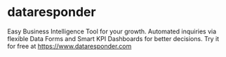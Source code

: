 # dataresponder
Easy Business Intelligence Tool for your growth. Automated inquiries via flexible Data Forms and Smart KPI Dashboards for better decisions. Try it for free at https://www.dataresponder.com
